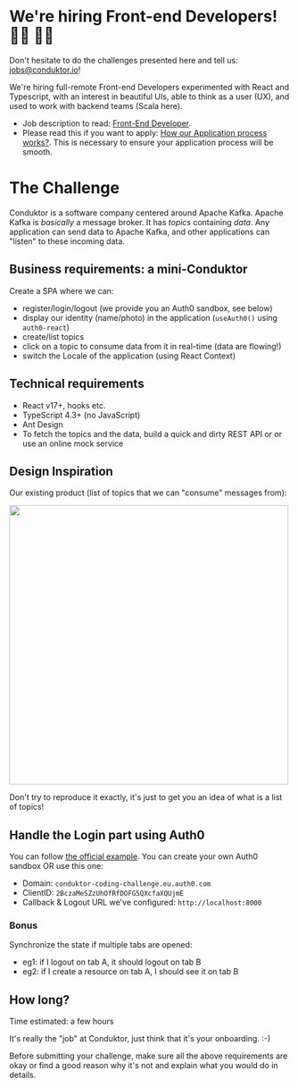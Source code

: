 # We're hiring Front-end Developers! 👨‍💻 👩‍💻

Don't hesitate to do the challenges presented here and tell us: jobs@conduktor.io!

We're hiring full-remote Front-end Developers experimented with React and Typescript, with an interest in beautiful UIs, able to think as a user (UX), and used to work with backend teams (Scala here).

- Job description to read: [Front-End Developer](https://apply.workable.com/conduktor/j/5F3415C656/).
- Please read this if you want to apply: [How our Application process works?](../application-process.md). This is necessary to ensure your application process will be smooth.

# The Challenge

Conduktor is a software company centered around Apache Kafka.
Apache Kafka is _basically_ a message broker. It has _topics_ containing _data_. Any application can send data to Apache Kafka, and other applications can "listen" to these incoming data.

## Business requirements: a mini-Conduktor

Create a SPA where we can:

- register/login/logout (we provide you an Auth0 sandbox, see below)
- display our identity (name/photo) in the application (`useAuth0()` using `auth0-react`)
- create/list topics
- click on a topic to consume data from it in real-time (data are flowing!)
- switch the Locale of the application (using React Context)

## Technical requirements

- React v17+, hooks etc.
- TypeScript 4.3+ (no JavaScript)
- Ant Design
- To fetch the topics and the data, build a quick and dirty REST API or or use an online mock service

## Design Inspiration

Our existing product (list of topics that we can "consume" messages from):

<img src="https://user-images.githubusercontent.com/3936459/129449736-1f953556-30e9-44af-b753-fab8806fde69.png" width=500 />

Don't try to reproduce it exactly, it's just to get you an idea of what is a list of topics!

## Handle the Login part using Auth0

You can follow [the official example](https://auth0.com/docs/quickstart/spa/react/01-login).
You can create your own Auth0 sandbox OR use this one:

- Domain: `conduktor-coding-challenge.eu.auth0.com`
- ClientID: `2BczaMeSZzUhOfRfDOFG5QXcfaXQUjmE`
- Callback & Logout URL we've configured: `http://localhost:8000`

### Bonus

Synchronize the state if multiple tabs are opened:

- eg1: if I logout on tab A, it should logout on tab B
- eg2: if I create a resource on tab A, I should see it on tab B
  
## How long?

Time estimated: a few hours

It's really the "job" at Conduktor, just think that it's your onboarding. :-)

Before submitting your challenge, make sure all the above requirements are okay or find a good reason why it's not and explain what you would do in details.
